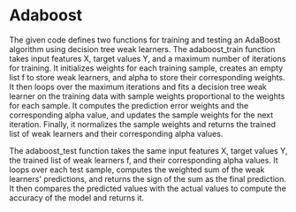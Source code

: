 # Adaboost

The given code defines two functions for training and testing an AdaBoost algorithm using decision tree weak learners. The adaboost_train function takes input features X, target values Y, and a maximum number of iterations for training. It initializes weights for each training sample, creates an empty list f to store weak learners, and alpha to store their corresponding weights. It then loops over the maximum iterations and fits a decision tree weak learner on the training data with sample weights proportional to the weights for each sample. It computes the prediction error weights and the corresponding alpha value, and updates the sample weights for the next iteration. Finally, it normalizes the sample weights and returns the trained list of weak learners and their corresponding alpha values.

The adaboost_test function takes the same input features X, target values Y, the trained list of weak learners f, and their corresponding alpha values. It loops over each test sample, computes the weighted sum of the weak learners' predictions, and returns the sign of the sum as the final prediction. It then compares the predicted values with the actual values to compute the accuracy of the model and returns it.
